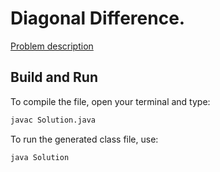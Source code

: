 # Diagonal Difference.

[Problem description](https://www.hackerrank.com/challenges/diagonal-difference)

## Build and Run

To compile the file, open your terminal and type:
```bash
javac Solution.java
```

To run the generated class file, use:
```bash
java Solution
```
